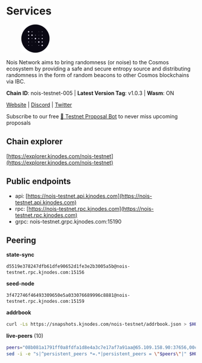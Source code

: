 # Services

<figure><img src="https://raw.githubusercontent.com/kj89/cosmos-images/main/logos/nois.png" alt=""><figcaption></figcaption></figure>

Nois Network aims to bring randomness (or noise)  to the Cosmos ecosystem by providing a safe and  secure entropy source and distributing randomness  in the form of random beacons to other Cosmos blockchains via IBC.

**Chain ID**: nois-testnet-005 | **Latest Version Tag**: v1.0.3 | **Wasm**: ON

[Website](https://nois.network) | [Discord](https://discord.gg/dHdpwtEb6F) | [Twitter](https://twitter.com/NoisRNG)



Subscribe to our free [🤖 Testnet Proposal Bot](https://t.me/kjnodes_testnet_proposal_bot) to never miss upcoming proposals


## Chain explorer
[https://explorer.kjnodes.com/nois-testnet](https://explorer.kjnodes.com/nois-testnet)

## Public endpoints

* api: [https://nois-testnet.api.kjnodes.com](https://nois-testnet.api.kjnodes.com)
* rpc: [https://nois-testnet.rpc.kjnodes.com](https://nois-testnet.rpc.kjnodes.com)
* grpc: nois-testnet.grpc.kjnodes.com:15190

## Peering

**state-sync**

```text
d5519e378247dfb61dfe90652d1fe3e2b3005a5b@nois-testnet.rpc.kjnodes.com:15156
```

**seed-node**

```text
3f472746f46493309650e5a033076689996c8881@nois-testnet.rpc.kjnodes.com:15159
```

**addrbook**
```bash
curl -Ls https://snapshots.kjnodes.com/nois-testnet/addrbook.json > $HOME/.noisd/config/addrbook.json
```

**live-peers** (10)
```bash
peers="08b081a1791ff0a8fdfa1d8e4a3c7e17af7a91aa@65.109.158.90:37656,00c205b11dc2d2295749810722bb2e995a24c0c1@95.216.14.58:60656,5a2cf815580a74c31e722737b7f48747afba1137@95.216.197.76:26656,457a8e8dcb3bef4d7a6fd7fcb3b97d1282ca029c@65.108.206.118:60856,d5519e378247dfb61dfe90652d1fe3e2b3005a5b@65.109.68.190:15156,d5d9d4b0af4c4ee119cd640fbbca72ff96f5c8c0@209.126.81.240:26631,80cb3138f2f951077c1e70686bb4f59e00cb1fad@135.181.18.112:55726,65acf20f39df51e09027a2f204e359d57823a995@65.108.72.253:21656,f93d61f5d8c6f58a60d69c23ff8b6e37ebdfa765@116.202.227.117:51656,fa51a34d907a7680e0622f676d24709ebc148e00@162.19.31.150:55726"
sed -i -e "s|^persistent_peers *=.*|persistent_peers = \"$peers\"|" $HOME/.noisd/config/config.toml
```
